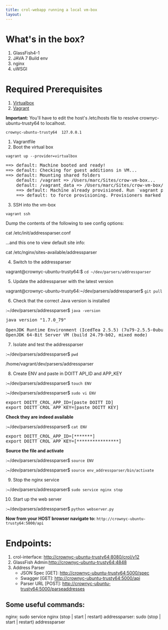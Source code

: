 ```yaml
---
title: crol-webapp running a local vm-box
layout:
---
```


# What's in the box?

  1. GlassFish4-1
  2. JAVA 7 Build env
  3. nginx
  4. uWSGI

# Required Prerequisites

  1. [Virtualbox](https://www.virtualbox.org/)
  2. [Vagrant](https://www.vagrantup.com/)

**Important:** You'll have to edit the host's /etc/hosts file to resolve crownyc-ubuntu-trusty64 to localhost.

```crownyc-ubuntu-trusty64	127.0.0.1```
  1. Vagrantfile
  2. Boot the virtual box

```vagrant up --provider=virtualbox```
<pre>
==> default: Machine booted and ready!
==> default: Checking for guest additions in VM...
==> default: Mounting shared folders
    default: /vagrant => /Users/marc/Sites/crow-vm-box...
    default: /vagrant_data => /Users/marc/Sites/crow-vm-box/data...
    ==> default: Machine already provisioned. Run `vagrant provision` or use the `--provision`...
    ==> default: to force provisioning. Provisioners marked to run always will still run
</pre>

  3. SSH into the vm-box

```vagrant ssh```

Dump the contents of the following to see config options:

cat /etc/init/addressparser.conf

...and this one to view default site info:

cat /etc/nginx/sites-available/addressparser

  4. Switch to the addressparser 

vagrant@crownyc-ubuntu-trusty64:$ ```cd ~/dev/parsers/addressparser```

  5. Update the addressparser with the latest version

vagrant@crownyc-ubuntu-trusty64:~/dev/parsers/addressparser$ ```git pull```

  6. Check that the correct Java version is installed

:~/dev/parsers/addressparser$ ```java -version```

<pre>
java version "1.7.0_79"

OpenJDK Runtime Environment (IcedTea 2.5.5) (7u79-2.5.5-0ubuntu0.14.04.2)
OpenJDK 64-Bit Server VM (build 24.79-b02, mixed mode)
</pre>

  7. Isolate and test the addressparser

:~/dev/parsers/addressparser$ ```pwd```

/home/vagrant/dev/parsers/addressparser

  8. Create ENV and paste in DOITT API_ID and APP_KEY

:~/dev/parsers/addressparser$ ```touch ENV```

:~/dev/parsers/addressparser$ ```sudo vi ENV```

<pre>
export DOITT_CROL_APP_ID=[paste DOITT ID]
export DOITT_CROL_APP_KEY=[paste DOITT KEY]
</pre>

**Check they are indeed available**

:~/dev/parsers/addressparser$ ```cat ENV```

<pre>
export DOITT_CROL_APP_ID=[*******]
export DOITT_CROL_APP_KEY=[****************]
</pre>

**Source the file and activate**

:~/dev/parsers/addressparser$ ```source ENV```

:~/dev/parsers/addressparser$ ```source env_addressparser/bin/activate```

  9. Stop the nginx service

:~/dev/parsers/addressparser$ ```sudo service nginx stop```

  10. Start up the web server

:~/dev/parsers/addressparser$ ```python webserver.py```

**Now from your HOST browser navigate to:** ```http://crownyc-ubuntu-trusty64:5000/api```

# Endpoints:
  1. crol-interface: [http://crownyc-ubuntu-trusty64:8080/crol/v12](http://crownyc-ubuntu-trusty64:8080/crol/v12)
  2. GlassFish Admin:[http://crownyc-ubuntu-trusty64:4848](http://crownyc-ubuntu-trusty64:4848)
  3. Address Parser 
     - JSON Spec [GET]: [http://crownyc-ubuntu-trusty64:5000/spec](http://crownyc-ubuntu-trusty64:5000/spec)
     - Swagger [GET]: [http://crownyc-ubuntu-trusty64:5000/api](http://crownyc-ubuntu-trusty64:5000/api)
     - Parser URL [POST]: [http://crownyc-ubuntu-trusty64:5000/parseaddresses](http://crownyc-ubuntu-trusty64:5000/parseaddresses)

## Some useful commands: 

nginx: sudo service nginx (stop | start | restart)
addressparser: sudo (stop | start | restart) addressparser

